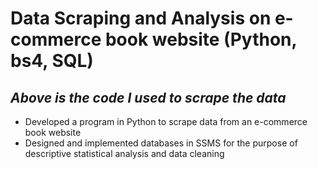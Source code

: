 # Data Scraping and Analysis on e-commerce book website (Python, bs4, SQL)
## _Above is the code I used to scrape the data_
- Developed a program in Python to scrape data from an e-commerce book website
- Designed and implemented databases in SSMS for the purpose of descriptive statistical analysis and data cleaning

